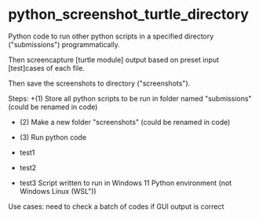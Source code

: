 ﻿# python_screenshot_turtle_directory


Python code to run other python scripts in a specified directory ("submissions")
programmatically.

Then screencapture [turtle module] output based on preset input [test]cases of each file.

Then save the screenshots to directory ("screenshots").

Steps:
+(1) Store all python scripts to be run in folder named "submissions" (could be renamed in code)
+ (2) Make a new folder "screenshots" (could be renamed in code)
+ (3) Run python code

+ test1
+ test2
+ test3
Script written to run in Windows 11 Python environment (not Windows Linux (WSL"))

Use cases: need to check a batch of codes if GUI output is correct
